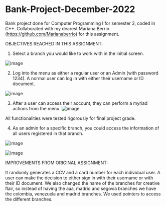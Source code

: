 # Bank-Project-December-2022
Bank project done for Computer Programming I for semester 3, coded in C++. Collaborated with my dearest Mariana Berrio (https://github.com/Marianaberrio) for this assignment. 

OBJECTIVES REACHED IN THIS ASSIGNMENT: 

1) Select a branch you would like to work with in the initial screen.

![image](https://github.com/solsylph/Bank-Project-December-2022/assets/126614634/dd19c5dd-123a-43dd-a97a-e7bd91223010)

2) Log into the menu as either a regular user or an Admin (with password 1234). A normal user can log in with either their username or ID document.

![image](https://github.com/solsylph/Bank-Project-December-2022/assets/126614634/33d1a3d0-297e-459b-ab16-f80e59d9459f)

3) After a user can access their account, they can perform a myriad actions from the menu.
![image](https://github.com/solsylph/Bank-Project-December-2022/assets/126614634/d9b37f75-2f94-4f71-af60-a76d1db4f60c)

All functionalities were tested rigorously for final project grade. 

4) As an admin for a specific branch, you could access the information of all users registered in that branch.
   
![image](https://github.com/solsylph/Bank-Project-December-2022/assets/126614634/6b4f4258-339d-4f87-b65a-1137a14f52be)

![image](https://github.com/solsylph/Bank-Project-December-2022/assets/126614634/6a2a30fd-f201-4376-a73d-62627a76b8c6)


IMPROVEMENTS FROM ORIGINAL ASSIGNMENT:

It randomly generates a CCV and a card number for each individual user. A user can make the decision to either sign in with their username or with their ID document. We also changed the name of the branches for creative flair, so instead of having the aaa, madrid and segovia branches we have the colombia, venezuela and madrid branches. We used pointers to access the different branches. 
